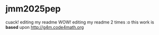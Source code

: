 # jmm2025pep
cuack!
editing my readme WOW!
editing my readme 2 times :o
this work is **based** upon <http://g4m.code4math.org>
